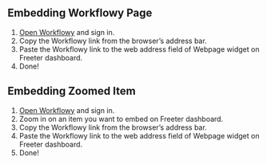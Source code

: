 ## Embedding Workflowy Page

1. <a href="{{ curItem.homeUrl|e }}" rel="nofollow" target="_blank">Open Workflowy</a> and sign in.
2. Copy the Workflowy link from the browser’s address bar.
3. Paste the Workflowy link to the web address field of Webpage widget on Freeter dashboard.
4. Done!

## Embedding Zoomed Item

1. <a href="{{ curItem.homeUrl|e }}" rel="nofollow" target="_blank">Open Workflowy</a> and sign in.
2. Zoom in on an item you want to embed on Freeter dashboard.
3. Copy the Workflowy link from the browser’s address bar.
4. Paste the Workflowy link to the web address field of Webpage widget on Freeter dashboard.
5. Done!
